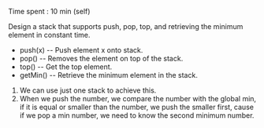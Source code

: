 Time spent : 10 min (self)

Design a stack that supports push, pop, top, and retrieving the minimum element in constant time.

- push(x) -- Push element x onto stack.
- pop() -- Removes the element on top of the stack.
- top() -- Get the top element.
- getMin() -- Retrieve the minimum element in the stack.



1. We can use just one stack to achieve this.
2. When we push the number, we compare the number with the global min, if it is equal or smaller than the number, we push the smaller first, cause if we pop a min number, we need to know the second minimum number.

